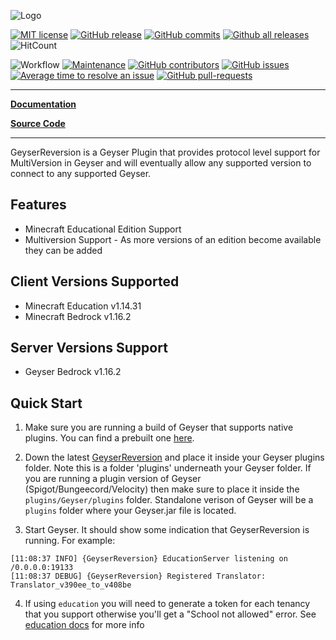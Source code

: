 ![Logo](https://bundabrg.github.io/GeyserReversion/img/title.png)

[![MIT license](https://img.shields.io/badge/License-MIT-blue.svg)](https://lbesson.mit-license.org/)
[![GitHub release](https://img.shields.io/github/release/Bundabrg/GeyserReversion)](https://GitHub.com/Bundabrg/GeyserReversion/releases/)
[![GitHub commits](https://img.shields.io/github/commits-since/Bundabrg/GeyserReversion/latest)](https://GitHub.com/Bundabrg/GeyserReversion/commit/)
[![Github all releases](https://img.shields.io/github/downloads/Bundabrg/GeyserReversion/total.svg)](https://GitHub.com/Bundabrg/GeyserReversion/releases/)
![HitCount](http://hits.dwyl.com/bundabrg/GeyserReversion.svg)

![Workflow](https://github.com/bundabrg/GeyserReversion/workflows/build/badge.svg)
[![Maintenance](https://img.shields.io/badge/Maintained%3F-yes-green.svg)](https://GitHub.com/Bundabrg/GeyserReversion/graphs/commit-activity)
[![GitHub contributors](https://img.shields.io/github/contributors/Bundabrg/GeyserReversion)](https://GitHub.com/Bundabrg/GeyserReversion/graphs/contributors/)
[![GitHub issues](https://img.shields.io/github/issues/Bundabrg/GeyserReversion)](https://GitHub.com/Bundabrg/GeyserReversion/issues/)
[![Average time to resolve an issue](http://isitmaintained.com/badge/resolution/Bundabrg/GeyserReversion.svg)](http://isitmaintained.com/project/Bundabrg/GeyserReversion "Average time to resolve an issue")
[![GitHub pull-requests](https://img.shields.io/github/issues-pr/Bundabrg/GeyserReversion)](https://GitHub.com/Bundabrg/GeyserReversion/pull/)
 

---

[**Documentation**](https://bundabrg.github.io/GeyserReversion/)

[**Source Code**](https://github.com/bundabrg/GeyserReversion/)

---

GeyserReversion is a Geyser Plugin that provides protocol level support for MultiVersion in Geyser and will eventually
allow any supported version to connect to any supported Geyser.

## Features

* Minecraft Educational Edition Support
* Multiversion Support - As more versions of an edition become available they can be added

## Client Versions Supported
* Minecraft Education v1.14.31
* Minecraft Bedrock v1.16.2

## Server Versions Support
* Geyser Bedrock v1.16.2

## Quick Start

1. Make sure you are running a build of Geyser that supports native plugins. You can find a prebuilt one [here](https://github.com/bundabrg/Geyser/releases).

2. Down the latest [GeyserReversion](https://github.com/bundabrg/GeyserReversion/releases) and place it inside your Geyser plugins folder. Note this is
a folder 'plugins' underneath your Geyser folder. If you are running a plugin version of Geyser (Spigot/Bungeecord/Velocity)  then
make sure to place it inside the `plugins/Geyser/plugins` folder. Standalone verison of Geyser will be a `plugins` folder
where your Geyser.jar file is located.

3. Start Geyser. It should show some indication that GeyserReversion is running. For example:

```
[11:08:37 INFO] {GeyserReversion} EducationServer listening on /0.0.0.0:19133
[11:08:37 DEBUG] {GeyserReversion} Registered Translator: Translator_v390ee_to_v408be
```

 4. If using `education` you will need to generate a token for each tenancy that you support otherwise you'll get a 
 "School not allowed" error. See [education docs](https://bundabrg.github.io/GeyserReversion/education/) for more info
